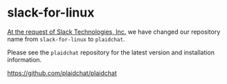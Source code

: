 slack-for-linux
=============

[At the request of Slack Technologies, Inc.][rename-issue] we have changed our repository name from `slack-for-linux` to `plaidchat`.

Please see the `plaidchat` repository for the latest version and installation information.

https://github.com/plaidchat/plaidchat

[rename-issue]: https://github.com/plaidchat/plaidchat/issues/79
